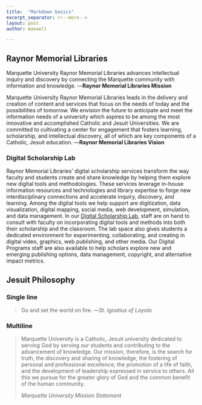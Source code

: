 ```yaml
---
title:  "Markdown basics"
excerpt_separator: <!--more-->
layout: post
author: maxwell

---
```


## Raynor Memorial Libraries

Marquette University Raynor Memorial Libraries advances intellectual inquiry and discovery by connecting the Marquette community with information and knowledge. —**Raynor Memorial Libraries Mission**

Marquette University Raynor Memorial Libraries leads in the delivery and creation of content and services that focus on the needs of today and the possibilities of tomorrow. We envision the future to anticipate and meet the information needs of a university which aspires to be among the most innovative and accomplished Catholic and Jesuit Universities. We are committed to cultivating a center for engagement that fosters learning, scholarship, and intellectual discovery, all of which are key components of a Catholic, Jesuit education. —**Raynor Memorial Libraries Vision**

### Digital Scholarship Lab

Raynor Memorial Libraries’ digital scholarship services transform the way faculty and students create and share knowledge by helping them explore new digital tools and methodologies. These services leverage in-house information resources and technologies and library expertise to forge new interdisciplinary connections and accelerate inquiry, discovery, and learning. Among the digital tools we help support are digitization, data visualization, digital mapping, social media, web development, simulation, and data management. In our [Digital Scholarship Lab](https://www.marquette.edu/library/digital-scholarship/), staff are on hand to consult with faculty on incorporating digital tools and methods into both their scholarship and the classroom. The lab space also gives students a dedicated environment for experimenting, collaborating, and creating in digital video, graphics, web publishing, and other media. Our Digital Programs staff are also available to help scholars explore new and emerging publishing options, data management, copyright, and alternative impact metrics.

<!--more-->

## Jesuit Philosophy

### Single line

> Go and set the world on fire. —_St. Ignatius of Loyola_

### Multiline

> Marquette University is a Catholic, Jesuit university dedicated to serving God by serving our students and contributing to the advancement of knowledge. Our mission, therefore, is the search for truth, the discovery and sharing of knowledge, the fostering of personal and professional excellence, the promotion of a life of faith, and the development of leadership expressed in service to others. All this we pursue for the greater glory of God and the common benefit of the human community.
> 
> _Marquette University Mission Statement_
